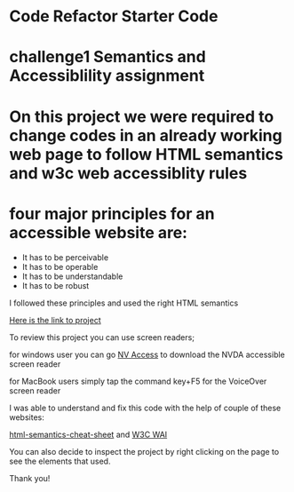 # Code Refactor Starter Code
<h1>challenge1 Semantics and Accessiblility assignment</h1>

# On this project we were required to change codes in an already working web page to follow HTML semantics and w3c web accessiblity rules
# four major principles for an accessible website are:
<ul>
<li> It has to be perceivable</li>
<li> It has to be operable</li>
<li> It has to be understandable</li>
<li> It has to be robust</li>
</ul>
<p>I followed these principles and used the right HTML semantics</p>
<p><a href="http://127.0.0.1:3000/Challenge1/index.html"> Here is the link to project</a></p>
<p>To review this project you can use screen readers;</p> 
<p>for windows user you can go <a href="https://www.nvaccess.org/">NV Access</a> to download the NVDA accessible screen reader</p>
<p>for MacBook users simply  tap the command key+F5 for the VoiceOver screen reader</p>
<p>I was able to understand and fix this code with the help of couple of these websites:</p> 
<a href="https://learntheweb.courses/topics/html-semantics-cheat-sheet"> html-semantics-cheat-sheet</a> and <a href="https://www.w3.org/WAI/"> W3C WAI</a> 
<p>You can also decide to inspect the project by right clicking on the page to see the elements that used.</p>
Thank you!